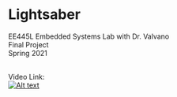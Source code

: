 # Lightsaber

EE445L Embedded Systems Lab with Dr. Valvano <br />
Final Project <br />
Spring 2021 <br /> <br />

Video Link:
<br />
[![Alt text](https://img.youtube.com/vi/Yrs18WD5HyQ/0.jpg)](https://www.youtube.com/watch?v=Yrs18WD5HyQ)
